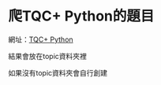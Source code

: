# 爬TQC+ Python的題目

網址：[TQC+ Python](https://jbprogramnotes.com/2020/05/tqc-python-%E8%AD%89%E7%85%A7-%E9%A1%8C%E7%9B%AE%E8%A7%A3%E7%AD%94/)

結果會放在topic資料夾裡

如果沒有topic資料夾會自行創建